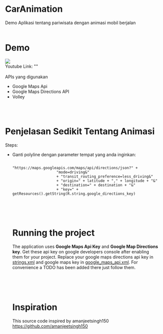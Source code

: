 # CarAnimation
Demo Aplikasi tentang pariwisata dengan animasi mobil berjalan
<br><br>
# Demo
<img src="https://github.com/silvazaki/BatuCityTour/blob/master/car-animation.gif"/>
<br>
Youtube Link: ""
<br><br>
APIs yang digunakan
<UL>
<LI>Google Maps Api</LI>
<LI>Google Maps Directions API</LI>
<LI>Volley</LI>
</UL>

<br><br>
# Penjelasan Sedikit Tentang Animasi
Steps:
<UL>
<LI>Ganti polyline dengan parameter tempat yang anda inginkan:
<pre>
<code>
"https://maps.googleapis.com/maps/api/directions/json?" +
                    "mode=driving&"
                    + "transit_routing_preference=less_driving&"
                    + "origin=" + latitude + "," + longitude + "&"
                    + "destination=" + destination + "&"
                    + "key=" + getResources().getString(R.string.google_directions_key)
</code>
</pre>
</LI>

<br><br>
# Running the project
The application uses <b>Google Maps Api Key</b> and <b>Google Map Directions key</b>. Get these api key on google developers console after enabling them for your project. Replace your google maps directions api key in <a href="https://github.com/amanjeetsingh150/UberCarAnimation/blob/master/app/src/main/res/values/strings.xml">strings.xml</a> and google maps key in <a href="https://github.com/amanjeetsingh150/UberCarAnimation/blob/master/app/src/debug/res/values/google_maps_api.xml">google_maps_api.xml</a>. For convenience a TODO has been added there just follow them.
<br><br>

<br><br>
# Inspiration
This source code inspired by amanjeetsingh150 https://github.com/amanjeetsingh150
<br><br>
